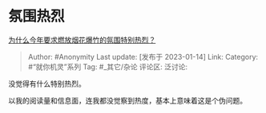 # 氛围热烈
[为什么今年要求燃放烟花爆竹的氛围特别热烈？](https://www.zhihu.com/question/576216690/answer/2844401867)

> Author: #Anonymity
> Last update: [发布于 2023-01-14]
> Link:
> Category: #“就你机灵”系列
> Tag: #_其它/杂论
> 评论区:
> 泛讨论:

没觉得有什么特别热烈。

以我的阅读量和信息面，连我都没觉察到热度，基本上意味着这是个伪问题。
